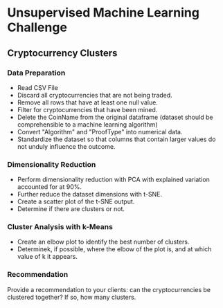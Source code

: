 # Unsupervised Machine Learning Challenge

## Cryptocurrency Clusters
### Data Preparation
* Read CSV File
* Discard all cryptocurrencies that are not being traded.
* Remove all rows that have at least one null value.
* Filter for cryptocurrencies that have been mined.
* Delete the CoinName from the original dataframe (dataset should be comprehensible to a machine learning algorithm)
* Convert "Algorithm" and "ProofType" into numerical data.
* Standardize the dataset so that columns that contain larger values do not unduly influence the outcome.  

### Dimensionality Reduction
* Perform dimensionality reduction with PCA with explained variation accounted for at 90%.
* Further reduce the dataset dimensions with t-SNE.
* Create a scatter plot of the t-SNE output.  
* Determine if there are clusters or not.  

### Cluster Analysis with k-Means
* Create an elbow plot to identify the best number of clusters.
* Determinek, if possible, where the elbow of the plot is, and at which value of k it appears.  

### Recommendation
Provide a recommendation to your clients: can the cryptocurrencies be clustered together?  If so, how many clusters.
